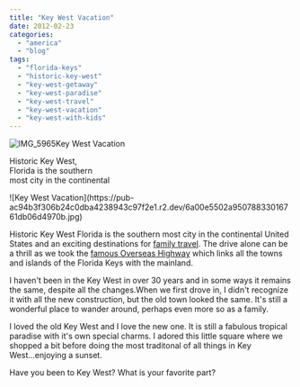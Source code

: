 ```yaml
---
title: "Key West Vacation"
date: 2012-02-23
categories: 
  - "america"
  - "blog"
tags: 
  - "florida-keys"
  - "historic-key-west"
  - "key-west-getaway"
  - "key-west-paradise"
  - "key-west-travel"
  - "key-west-vacation"
  - "key-west-with-kids"
---
```


![IMG_5965](https://pub-ac94b3f306b24c0dba4238943c97f2e1.r2.dev/6a00e5502a950788330168e6dc54ee970c.jpg)Key West Vacation

Historic Key West,  
Florida is the southern  
most city in the continental

<!--more--> ![Key West Vacation](https://pub-ac94b3f306b24c0dba4238943c97f2e1.r2.dev/6a00e5502a95078833016761db06d4970b.jpg)  
  
  
Historic Key West Florida is the southern most city in the continental United States and an exciting destinations for [family travel](https://pub-ac94b3f306b24c0dba4238943c97f2e1.r2.dev/2009/04/how-to-travel-the-world-as-a-digital-nomad-family.html "family travel"). The drive alone can be a thrill as we took the [famous Overseas Highway](https://pub-ac94b3f306b24c0dba4238943c97f2e1.r2.dev/2011/10/florida-road-trip-sun-fun-family-vacation.html "florida road trip") which links all the towns and islands of the Florida Keys with the mainland.  
  
I haven't been in the Key West in over 30 years and in some ways it remains the same, despite all the changes.When we first drove in, I didn't recognize it with all the new construction, but the old town looked the same. It's still a wonderful place to wander around, perhaps even more so as a family.  
  
I loved the old Key West and I love the new one. It is still a fabulous tropical paradise with it's own special charms. I adored this little square where we shopped a bit before doing the most traditonal of all things in Key West...enjoying a sunset.  
  
Have you been to Key West? What is your favorite part?

